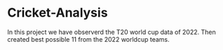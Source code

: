 # Cricket-Analysis
In this project we have observerd the T20 world cup data of 2022. Then created best possible 11 from the 2022 worldcup teams.
